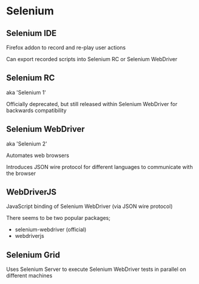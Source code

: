 Selenium
========

Selenium IDE
------------

Firefox addon to record and re-play user actions

Can export recorded scripts into Selenium RC or Selenium WebDriver

Selenium RC
-----------

aka 'Selenium 1'

Officially deprecated, but still released within Selenium WebDriver for backwards compatibility

Selenium WebDriver
------------------

aka 'Selenium 2'

Automates web browsers

Introduces JSON wire protocol for different languages to communicate with the browser

WebDriverJS
-----------

JavaScript binding of Selenium WebDriver (via JSON wire protocol)

There seems to be two popular packages;
- selenium-webdriver (official)
- webdriverjs

Selenium Grid
-------------

Uses Selenium Server to execute Selenium WebDriver tests in parallel on different machines
